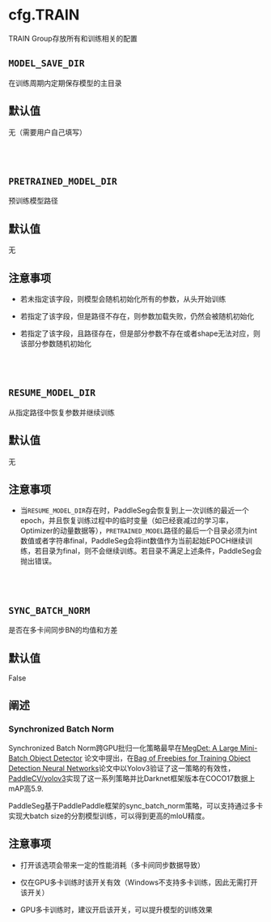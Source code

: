 # cfg.TRAIN

TRAIN Group存放所有和训练相关的配置

## `MODEL_SAVE_DIR`
在训练周期内定期保存模型的主目录

## 默认值
无（需要用户自己填写）

<br/>
<br/>

## `PRETRAINED_MODEL_DIR`
预训练模型路径

## 默认值
无

## 注意事项

* 若未指定该字段，则模型会随机初始化所有的参数，从头开始训练

* 若指定了该字段，但是路径不存在，则参数加载失败，仍然会被随机初始化

* 若指定了该字段，且路径存在，但是部分参数不存在或者shape无法对应，则该部分参数随机初始化

<br/>
<br/>

## `RESUME_MODEL_DIR`
从指定路径中恢复参数并继续训练

## 默认值
无

## 注意事项

* 当`RESUME_MODEL_DIR`存在时，PaddleSeg会恢复到上一次训练的最近一个epoch，并且恢复训练过程中的临时变量（如已经衰减过的学习率，Optimizer的动量数据等），`PRETRAINED_MODEL`路径的最后一个目录必须为int数值或者字符串final，PaddleSeg会将int数值作为当前起始EPOCH继续训练，若目录为final，则不会继续训练。若目录不满足上述条件，PaddleSeg会抛出错误。

<br/>
<br/>

## `SYNC_BATCH_NORM`
是否在多卡间同步BN的均值和方差

## 默认值
False

## 阐述
### Synchronized Batch Norm

Synchronized Batch Norm跨GPU批归一化策略最早在[MegDet: A Large Mini-Batch Object Detector](https://arxiv.org/abs/1711.07240)
论文中提出，在[Bag of Freebies for Training Object Detection Neural Networks](https://arxiv.org/pdf/1902.04103.pdf)论文中以Yolov3验证了这一策略的有效性，[PaddleCV/yolov3](https://github.com/PaddlePaddle/models/tree/develop/PaddleCV/yolov3)实现了这一系列策略并比Darknet框架版本在COCO17数据上mAP高5.9.

PaddleSeg基于PaddlePaddle框架的sync_batch_norm策略，可以支持通过多卡实现大batch size的分割模型训练，可以得到更高的mIoU精度。

## 注意事项

* 打开该选项会带来一定的性能消耗（多卡间同步数据导致）

* 仅在GPU多卡训练时该开关有效（Windows不支持多卡训练，因此无需打开该开关）

* GPU多卡训练时，建议开启该开关，可以提升模型的训练效果
